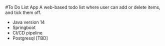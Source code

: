 #To Do List App
A web-based todo list where user can add or delete items, and tick them off.
- Java version 14
- Springboot
- CI/CD pipeline
- Postgresql [TBD]


